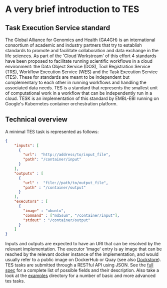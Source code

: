 # A very brief introduction to TES

## Task Execution Service standard
The Global Alliance for Genomics and Health (GA4GH) is an international consortium of academic and industry partners that try to establish standards to promote and facilitate collaboration and data exchange in the life sciences. As part of the 'Cloud Workstream' of this effort 4 standards have been proposed to facilitate running scientific workflows in a cloud environment: the Data Object Service (DOS), Tool Registration Service (TRS), Workflow Execution Service (WES) and the Task Execution Service (TES). These for standards are meant to be independent but complementary to each other in running workflows and handling the associated data needs. TES is a standard that represents the smallest unit of computational work in a workflow that can be independently run in a cloud. TESK is an implementation of this standard by EMBL-EBI running on Google's Kubernetes container orchestration platform.

## Technical overview
A minimal TES task is represented as follows:

```json
{
    "inputs": [
      {
        "url":  "http://address/to/input_file",
        "path": "/container/input"
      }
    ],
    "outputs" : [
      {
        "url" :  "file://path/to/output_file",
        "path" : "/container/output"
      }
    ],
    "executors" : [
      {
        "image" : "ubuntu",
        "command" : ["md5sum", "/container/input"],
        "stdout" : "/container/output"
      }
    ]
}
```

Inputs and outputs are expected to have an URI that can be resolved by the relevant implementation. The executor 'image' entry is ay image that can be reached by the relevant docker instance of the implementation, and would usually refer to a public image on DockerHub or Quay (see also [Dockstore](https://dockstore.org/)). TES tasks are submitted through a RESTful API using JSON. See the [full spec](https://github.com/ga4gh/task-execution-schemas) for a complete list of possible fields and their description. Also take a look at the [examples](../examples/success) directory for a number of basic and more advanced tes tasks.
